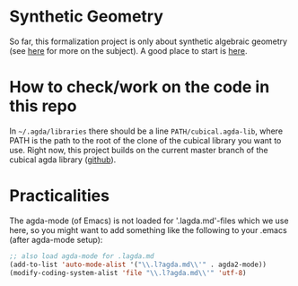 # Synthetic Geometry
So far, this formalization project is only about synthetic algebraic geometry (see [here](https://github.com/felixwellen/synthetic-zariski/blob/main/README.md) for more on the subject).
A good place to start is [here](SyntheticGeometry/Spec.lagda.md).

# How to check/work on the code in this repo
In ```~/.agda/libraries``` there should be a line ```PATH/cubical.agda-lib```, where PATH is the path to the root of the clone of the cubical library you want to use.
Right now, this project builds on the current master branch of the cubical agda library ([github](https://github.com/agda/cubical/)).

# Practicalities
The agda-mode (of Emacs) is not loaded for '.lagda.md'-files which we use here, so you might want to add something like the following to your .emacs (after agda-mode setup):

```lisp
;; also load agda-mode for .lagda.md
(add-to-list 'auto-mode-alist '("\\.l?agda.md\\'" . agda2-mode))
(modify-coding-system-alist 'file "\\.l?agda.md\\'" 'utf-8)
```
